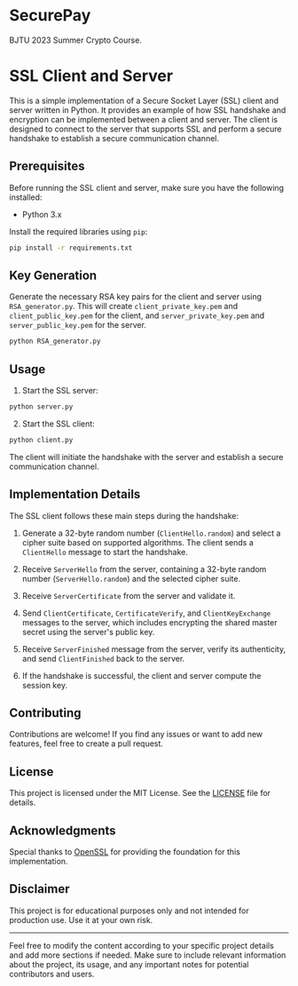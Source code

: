 # SecurePay
BJTU 2023 Summer Crypto Course.
# SSL Client and Server

This is a simple implementation of a Secure Socket Layer (SSL) client and server written in Python. It provides an example of how SSL handshake and encryption can be implemented between a client and server. The client is designed to connect to the server that supports SSL and perform a secure handshake to establish a secure communication channel.

## Prerequisites

Before running the SSL client and server, make sure you have the following installed:

- Python 3.x

Install the required libraries using `pip`:

```bash
pip install -r requirements.txt
```

## Key Generation

Generate the necessary RSA key pairs for the client and server using `RSA_generator.py`. This will create `client_private_key.pem` and `client_public_key.pem` for the client, and `server_private_key.pem` and `server_public_key.pem` for the server.

```bash
python RSA_generator.py
```

## Usage

1. Start the SSL server:

```bash
python server.py
```

2. Start the SSL client:

```bash
python client.py
```

The client will initiate the handshake with the server and establish a secure communication channel.

## Implementation Details

The SSL client follows these main steps during the handshake:

1. Generate a 32-byte random number (`ClientHello.random`) and select a cipher suite based on supported algorithms. The client sends a `ClientHello` message to start the handshake.

2. Receive `ServerHello` from the server, containing a 32-byte random number (`ServerHello.random`) and the selected cipher suite.

3. Receive `ServerCertificate` from the server and validate it.

4. Send `ClientCertificate`, `CertificateVerify`, and `ClientKeyExchange` messages to the server, which includes encrypting the shared master secret using the server's public key.

5. Receive `ServerFinished` message from the server, verify its authenticity, and send `ClientFinished` back to the server.

6. If the handshake is successful, the client and server compute the session key.

## Contributing

Contributions are welcome! If you find any issues or want to add new features, feel free to create a pull request.

## License

This project is licensed under the MIT License. See the [LICENSE](LICENSE) file for details.

## Acknowledgments

Special thanks to [OpenSSL](https://www.openssl.org/) for providing the foundation for this implementation.

## Disclaimer

This project is for educational purposes only and not intended for production use. Use it at your own risk.

---

Feel free to modify the content according to your specific project details and add more sections if needed. Make sure to include relevant information about the project, its usage, and any important notes for potential contributors and users.